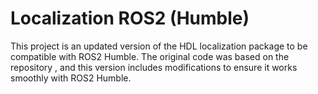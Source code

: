 # Localization ROS2 (Humble)

This project is an updated version of the HDL localization package to be compatible with ROS2 Humble. The original code was based on the repository , and this version includes modifications to ensure it works smoothly with ROS2 Humble.


